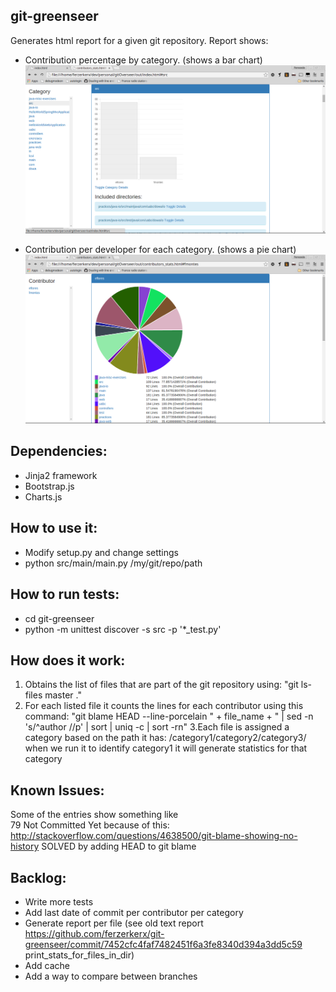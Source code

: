 git-greenseer
------------------
Generates html report for a given git repository. Report shows:
- Contribution percentage by category. (shows a bar chart)
![alt tag](https://raw.githubusercontent.com/ferzerkerx/git-greenseer/master/screenshots/category_view.png)

- Contribution per developer for each category. (shows a pie chart)
![alt tag](https://raw.githubusercontent.com/ferzerkerx/git-greenseer/master/screenshots/dev_vew.png)

Dependencies:
-------------------
- Jinja2 framework
- Bootstrap.js
- Charts.js

How to use it:
-------------------
- Modify setup.py and change settings
- python src/main/main.py /my/git/repo/path

How to run tests:
-------------------
- cd git-greenseer
- python -m unittest discover -s src -p '*_test.py'

How does it work:
----------------------
1. Obtains the list of files that are part of the git repository using: 
"git ls-files master ."
2. For each listed file it counts the lines for each contributor using this command:
"git blame HEAD --line-porcelain " + file_name + " | sed -n 's/^author //p' | sort | uniq -c | sort -rn"
3.Each file is assigned a category based on the path it has:
/category1/category2/category3/ when we run it to identify category1 it will generate statistics for that category

Known Issues:
------------
Some of the entries show something like  
79 Not Committed Yet
because of this:
http://stackoverflow.com/questions/4638500/git-blame-showing-no-history
SOLVED by adding HEAD to git blame

Backlog:
---------------
- Write more tests
- Add last date of commit per contributor per category
- Generate report per file (see old text report https://github.com/ferzerkerx/git-greenseer/commit/7452cfc4faf7482451f6a3fe8340d394a3dd5c59  print_stats_for_files_in_dir)
- Add cache
- Add a way to compare between branches
